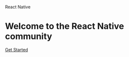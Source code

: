 React Native

Welcome to the React Native community
=====================================

[Get Started](/docs/environment-setup)